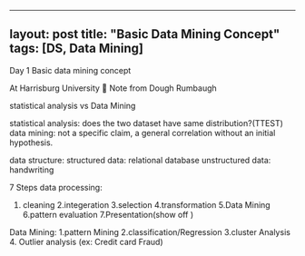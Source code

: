 
---
layout: post
title: "Basic Data Mining Concept"
tags: [DS, Data Mining]
---

Day 1
Basic data mining concept

At Harrisburg University 🙂
Note from Dough Rumbaugh

statistical analysis vs Data Mining


statistical analysis: does the two dataset have same distribution?(TTEST)
data mining: not a specific claim, a general correlation without an initial hypothesis.

data structure:
structured data: relational database
unstructured data: handwriting

7 Steps data processing:
1. cleaning
2.integeration
3.selection
4.transformation
5.Data Mining
6.pattern evaluation
7.Presentation(show off )

Data Mining:
1.pattern Mining
2.classification/Regression
3.cluster Analysis
4. Outlier analysis (ex: Credit card Fraud)


